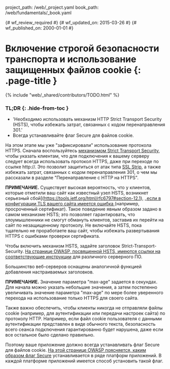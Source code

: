 project_path: /web/_project.yaml
book_path: /web/fundamentals/_book.yaml

{# wf_review_required #}
{# wf_updated_on: 2015-03-26 #}
{# wf_published_on: 2000-01-01 #}

# Включение строгой безопасности транспорта и использование защищенных файлов cookie {: .page-title }

{% include "web/_shared/contributors/TODO.html" %}



### TL;DR {: .hide-from-toc }
- 'Необходимо использовать механизм HTTP Strict Transport Security (HSTS), чтобы избежать затрат, связанных с кодом перенаправления 301.'
- Всегда устанавливайте флаг Secure для файлов cookie.



На этом этапе мы уже "зафиксировали" использование протокола HTTPS. Сначала воспользуйтесь [механизмом Strict 
Transport 
Security](https://en.wikipedia.org/wiki/HTTP_Strict_Transport_Security), чтобы указать клиентам, 
что для подключения к вашему серверу следует всегда использовать протокол HTTPS, даже при переходе по ссылке http://.
 Это позволит защититься от атак типа [SSL
Strip](http://www.thoughtcrime.org/software/sslstrip/), а также избежать 
затрат, связанных с кодом перенаправления 301, о чем мы рассказали в разделе "Перенаправление с HTTP на HTTPS".

**ПРИМЕЧАНИЕ.** Существует высокая вероятность, что у клиентов, которые отметили ваш сайт как известный узел HSTS, 
возникнет серьезный сбой](https://tools.ietf.org/html/rfc6797#section-12.1), _[если в конфигурации TLS
](https://tools.ietf.org/html/rfc6797#section-12.1)[ вашего сайта имеется ошибка
](https://tools.ietf.org/html/rfc6797#section-12.1) (например, 
просроченный сертификат). Такое поведение явным образом задано в самом механизме HSTS; это 
позволяет гарантировать, что злоумышленники не смогут обмануть клиентов, заставив их перейти на 
сайт по незащищенному протоколу. Не включайте HSTS, пока тщательно не проработаете ваш 
сайт, чтобы избежать развертывания HTTPS с ошибками 
проверки сертификата.

Чтобы включить механизм HSTS, задайте заголовок Strict-Transport-Security.
 [На странице OWASP, посвященной HSTS, имеются ссылки на 
соответствующие инструкции](https://www.owasp.org/index.php/HTTP_Strict_Transport_Security) 
для различного серверного ПО.

Большинство веб-серверов оснащены аналогичной функцией добавления настраиваемых заголовков.

**ПРИМЕЧАНИЕ.** Значение параметра "max-age" задается в секундах. Для начала можно указать небольшие значения,
а затем постепенно увеличивать значение параметра "max-age" по мере более уверенного перехода на использование только
HTTPS для своего сайта.

Также важно обеспечить, чтобы клиенты никогда не отправляли файлы cookie (например, для
аутентификации или передачи настроек сайта) по протоколу HTTP. Например, если
файл cookie пользователя с данными аутентификации представлен в виде обычного текста, безопасность всего 
сеанса подключения гарантированно будет нарушена, даже если все остальное было сделано
правильно.

Поэтому ваше приложение должно всегда устанавливать флаг Secure
для файлов cookie. [На этой странице OWASP поясняется, каким образом флаг
Secure](https://www.owasp.org/index.php/SecureFlag) устанавливается в ряде платформ приложений.
 В каждой платформе приложений имеется способ установить такой флаг.


